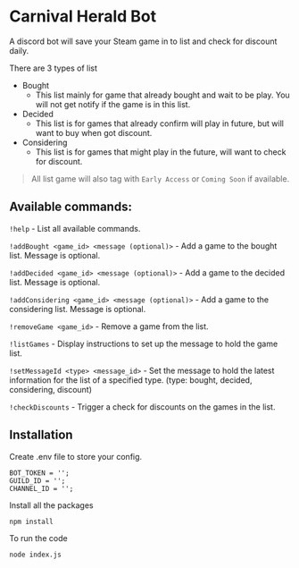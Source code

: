# Carnival Herald Bot
A discord bot will save your Steam game in to list and check for discount daily.

There are 3 types of list
- Bought
    - This list mainly for game that already bought and wait to be play. You will not get notify if the game is in this list.
- Decided
    - This list is for games that already confirm will play in future, but will want to buy when got discount.
- Considering
    - This list is for games that might play in the future, will want to check for discount.

> All list game will also tag with `Early Access` or `Coming Soon` if available.

## Available commands:

`!help` - List all available commands.

`!addBought <game_id> <message (optional)>` - Add a game to the bought list. Message is optional.

`!addDecided <game_id> <message (optional)>` - Add a game to the decided list. Message is optional.

`!addConsidering <game_id> <message (optional)>` - Add a game to the considering list. Message is optional.

`!removeGame <game_id>` - Remove a game from the list.

`!listGames` - Display instructions to set up the message to hold the game list.

`!setMessageId <type> <message_id>` - Set the message to hold the latest information for the list of a specified type. (type: bought, decided, considering, discount)

`!checkDiscounts` - Trigger a check for discounts on the games in the list.

## Installation
Create .env file to store your config.
```
BOT_TOKEN = '';
GUILD_ID = '';
CHANNEL_ID = '';
```

Install all the packages
```
npm install
```

To run the code
```
node index.js
```
